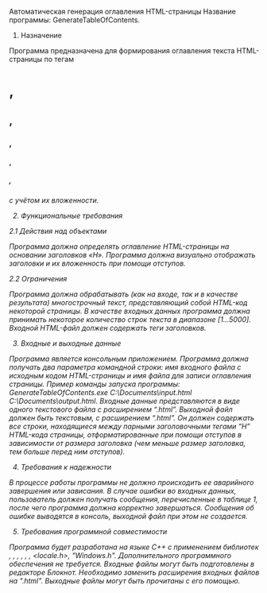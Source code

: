 Автоматическая генерация оглавления HTML-страницы
Название программы: GenerateTableOfContents.

1.	Назначение

Программа предназначена для формирования оглавления текста HTML-страницы по тегам <h1>, <h2>, <h3>, <h4>, <h5>, <h6> с учётом их вложенности.

2.	Функциональные требования

2.1	Действия над объектами

Программа должна определять оглавление HTML-страницы на основании заголовков «H».
Программа должна визуально отображать заголовки и их вложенность при помощи отступов.

2.2 Ограничения

Программа должна обрабатывать (как на входе, так и в качестве результата) многострочный текст, представляющий собой HTML-код некоторой страницы.
В качестве входных данных программа должна принимать некоторое количество строк текста в диапазоне [1...5000].
Входной HTML-файл должен содержать теги заголовков.


3.	Входные и выходные данные

Программа является консольным приложением.
Программа должна получать два параметра командной строки: имя входного файла с исходным кодом HTML-страницы и имя файла для записи оглавления страницы.
Пример команды запуска программы: GenerateTableOfContents.exe C:\\Documents\input.html C:\\Documents\output.html.
Входные данные представляются в виде одного текстового файла с расширением “.html”. 
Выходной файл должен быть текстовым, с расширением “.html”. Он должен содержать все строки, находящиеся между парными заголовочными тегами “H” HTML-кода страницы, отформатированные при помощи отступов в зависимости от размера заголовка (чем меньше размер заголовка, тем больше перед ним отступов).

4.	Требования к надежности

В процессе работы программы не должно происходить ее аварийного завершения или зависания. В случае ошибки во входных данных, пользователь должен получать сообщения, перечисленные в таблице 1, после чего программа должна корректно завершаться. Сообщения об ошибке выводятся в консоль, выходной файл при этом не создается.

5.	Требования программной совместимости

Программа будет разработана на языке С++ с применением библиотек <iostream>, <fstream>, <sstream>, <string>, <regex>, <vector>, <locale.h>, "Windows.h". Дополнительного программного обеспечения не требуется. 
Входные файлы могут быть подготовлены в редакторе Блокнот. Необходимо заменить расширения входных файлов на ".html". Выходные файлы могут быть прочитаны с его помощью.

